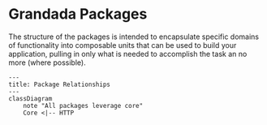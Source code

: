 # Grandada Packages

The structure of the packages is intended to encapsulate specific domains of functionality into composable units that can be used to build your application, pulling in only what is needed to accomplish the task an no more (where possible).

```mermaid
---
title: Package Relationships
---
classDiagram
    note "All packages leverage core"
    Core <|-- HTTP
```